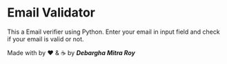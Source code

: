 # Email Validator

This a Email verifier using Python.  Enter your email in input field and check if your email is valid or not.

Made with by ❤️ & ☕ by ***Debargha Mitra Roy***